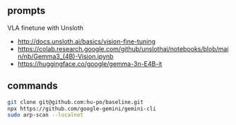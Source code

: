 
## prompts

VLA finetune with Unsloth
- http://docs.unsloth.ai/basics/vision-fine-tuning
- https://colab.research.google.com/github/unslothai/notebooks/blob/main/nb/Gemma3_(4B)-Vision.ipynb
- https://huggingface.co/google/gemma-3n-E4B-it

## commands

```bash
git clone git@github.com:hu-po/baseline.git
npx https://github.com/google-gemini/gemini-cli
sudo arp-scan --localnet
```

